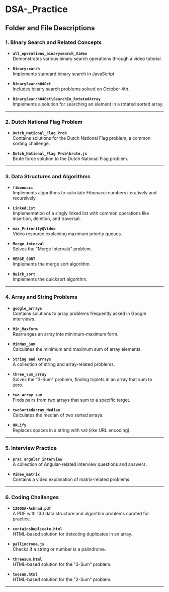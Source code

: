 # DSA-_Practice

## Folder and File Descriptions

### 1. Binary Search and Related Concepts
- **`all_operations_binarysearch_Video`**  
  Demonstrates various binary search operations through a video tutorial.

- **`Binarysearch`**  
  Implements standard binary search in JavaScript.

- **`BinarySearch04Oct`**  
  Includes binary search problems solved on October 4th.

- **`BinarySearch04Oct\SearchIn_RotatedArray`**  
  Implements a solution for searching an element in a rotated sorted array.

---

### 2. Dutch National Flag Problem
- **`Dutch_National_Flag Prob`**  
  Contains solutions for the Dutch National Flag problem, a common sorting challenge.

- **`Dutch_National_Flag Prob\brute.js`**  
  Brute force solution to the Dutch National Flag problem.

---

### 3. Data Structures and Algorithms
- **`fibonnaci`**  
  Implements algorithms to calculate Fibonacci numbers iteratively and recursively.

- **`LinkedList`**  
  Implementation of a singly linked list with common operations like insertion, deletion, and traversal.

- **`max_PrirorityQVideo`**  
  Video resource explaining maximum priority queues.

- **`Merge_interval`**  
  Solves the "Merge Intervals" problem.

- **`MERGE_SORT`**  
  Implements the merge sort algorithm.

- **`Quick_sort`**  
  Implements the quicksort algorithm.

---

### 4. Array and String Problems
- **`google_arrays`**  
  Contains solutions to array problems frequently asked in Google interviews.

- **`Min_MaxForm`**  
  Rearranges an array into minimum-maximum form.

- **`MinMax_Sum`**  
  Calculates the minimum and maximum sum of array elements.

- **`String and Arrays`**  
  A collection of string and array-related problems.

- **`three_sum_array`**  
  Solves the "3-Sum" problem, finding triplets in an array that sum to zero.

- **`two array sum`**  
  Finds pairs from two arrays that sum to a specific target.

- **`twoSortedArray_Median`**  
  Calculates the median of two sorted arrays.

- **`URLify`**  
  Replaces spaces in a string with `%20` (like URL encoding).

---

### 5. Interview Practice
- **`prac angular interview`**  
  A collection of Angular-related interview questions and answers.

- **`Video_matrix`**  
  Contains a video explanation of matrix-related problems.

---

### 6. Coding Challenges
- **`130DSA-Ashhad.pdf`**  
  A PDF with 130 data structure and algorithm problems curated for practice.

- **`containsDuplicate.html`**  
  HTML-based solution for detecting duplicates in an array.

- **`pallindrome.js`**  
  Checks if a string or number is a palindrome.

- **`threesum.html`**  
  HTML-based solution for the "3-Sum" problem.

- **`twosum.html`**  
  HTML-based solution for the "2-Sum" problem.

---
